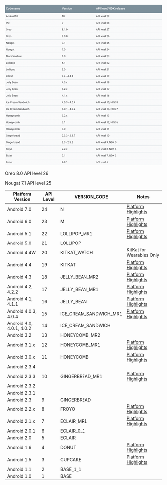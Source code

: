![image-20230128151646356](.asserts/image-20230128151646356.png)



Oreo 8.0           API level 26

Nougat 7.1         API level 25

| **Platform Version**       | **API Level** | **VERSION_CODE**       | **Notes**                                                    |
| -------------------------- | ------------- | ---------------------- | ------------------------------------------------------------ |
| Android 7.0                | 24            | N                      | [Platform Highlights](https://developer.android.com/about/versions/nougat/index.html) |
| Android 6.0                | 23            | M                      | [Platform Highlights](https://developer.android.com/about/versions/marshmallow/index.html) |
| Android 5.1                | 22            | LOLLIPOP_MR1           | [Platform Highlights](https://developer.android.com/about/versions/lollipop.html) |
| Android 5.0                | 21            | LOLLIPOP               |                                                              |
| Android 4.4W               | 20            | KITKAT_WATCH           | KitKat for Wearables Only                                    |
| Android 4.4                | 19            | KITKAT                 | [Platform Highlights](https://developer.android.com/about/versions/kitkat.html) |
| Android 4.3                | 18            | JELLY_BEAN_MR2         | [Platform Highlights](https://developer.android.com/about/versions/jelly-bean.html) |
| Android 4.2,  4.2.2        | 17            | JELLY_BEAN_MR1         | [Platform Highlights](https://developer.android.com/about/versions/jelly-bean.html#android-42) |
| Android 4.1,  4.1.1        | 16            | JELLY_BEAN             | [Platform Highlights](https://developer.android.com/about/versions/jelly-bean.html#android-41) |
| Android 4.0.3, 4.0.4       | 15            | ICE_CREAM_SANDWICH_MR1 | [Platform Highlights](https://developer.android.com/about/versions/android-4.0-highlights.html) |
| Android 4.0,  4.0.1, 4.0.2 | 14            | ICE_CREAM_SANDWICH     |                                                              |
| Android 3.2                | 13            | HONEYCOMB_MR2          |                                                              |
| Android 3.1.x              | 12            | HONEYCOMB_MR1          | [Platform Highlights](https://developer.android.com/about/versions/android-3.1-highlights.html) |
| Android 3.0.x              | 11            | HONEYCOMB              | [Platform Highlights](https://developer.android.com/about/versions/android-3.0-highlights.html) |
| Android 2.3.4              |               |                        |                                                              |
| Android 2.3.3              | 10            | GINGERBREAD_MR1        | [Platform Highlights](https://developer.android.com/about/versions/android-2.3-highlights.html) |
| Android 2.3.2              |               |                        |                                                              |
| Android 2.3.1              |               |                        |                                                              |
| Android 2.3                | 9             | GINGERBREAD            |                                                              |
| Android 2.2.x              | 8             | FROYO                  | [Platform Highlights](https://developer.android.com/about/versions/android-2.2-highlights.html) |
| Android 2.1.x              | 7             | ECLAIR_MR1             | [Platform Highlights](https://developer.android.com/about/versions/android-2.0-highlights.html) |
| Android 2.0.1              | 6             | ECLAIR_0_1             |                                                              |
| Android 2.0                | 5             | ECLAIR                 |                                                              |
| Android 1.6                | 4             | DONUT                  | [Platform Highlights](https://developer.android.com/about/versions/android-1.6-highlights.html) |
| Android 1.5                | 3             | CUPCAKE                | [Platform Highlights](https://developer.android.com/about/versions/android-1.5-highlights.html) |
| Android 1.1                | 2             | BASE_1_1               |                                                              |
| Android 1.0                | 1             | BASE                   |                                                              |